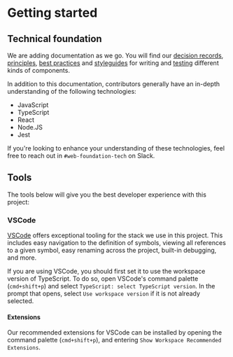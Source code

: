 # Getting started

## Technical foundation

We are adding documentation as we go. You will find our [decision records](../Decision%20records), [principles](../Principles), [best practices](../Best%20practices) and [styleguides](../Styleguides) for writing and [testing](../Testing.md) different kinds of components.

In addition to this documentation, contributors generally have an in-depth understanding of the following technologies:

- JavaScript
- TypeScript
- React
- Node.JS
- Jest

If you're looking to enhance your understanding of these technologies, feel free to reach out in `#web-foundation-tech` on Slack.

## Tools

The tools below will give you the best developer experience with this project:

### VSCode

[VSCode](https://code.visualstudio.com/) offers exceptional tooling for the stack we use in this project. This includes easy navigation to the definition of symbols, viewing all references to a given symbol, easy renaming across the project, built-in debugging, and more.

If you are using VSCode, you should first set it to use the workspace version of TypeScript. To do so, open VSCode's command palette (`cmd+shift+p`) and select `TypeScript: select TypeScript version`. In the prompt that opens, select `Use workspace version` if it is not already selected.

#### Extensions

Our recommended extensions for VSCode can be installed by opening the command palette (`cmd+shift+p`), and entering `Show Workspace Recommended Extensions`.
